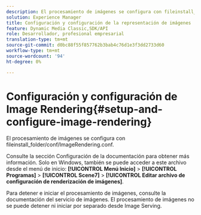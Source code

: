 ```yaml
---
description: El procesamiento de imágenes se configura con fileinstall_folder/conf/ImageRendering.conf.
solution: Experience Manager
title: Configuración y configuración de la representación de imágenes
feature: Dynamic Media Classic,SDK/API
role: Desarrollador, profesional empresarial
translation-type: tm+mt
source-git-commit: d0bc88f55f857762b3bab4c76d1e3f3dd2733d60
workflow-type: tm+mt
source-wordcount: '94'
ht-degree: 0%

---
```



# Configuración y configuración de Image Rendering{#setup-and-configure-image-rendering}

El procesamiento de imágenes se configura con fileinstall_folder/conf/ImageRendering.conf.

Consulte la sección Configuración de la documentación para obtener más información. Solo en Windows, también se puede acceder a este archivo desde el menú de inicio: **[!UICONTROL Menú Inicio]** > **[!UICONTROL Programas]** > **[!UICONTROL Scene7]** > **[!UICONTROL Editar archivo de configuración de renderización de imágenes]**.

Para detener e iniciar el procesamiento de imágenes, consulte la documentación del servicio de imágenes. El procesamiento de imágenes no se puede detener ni iniciar por separado desde Image Serving.
